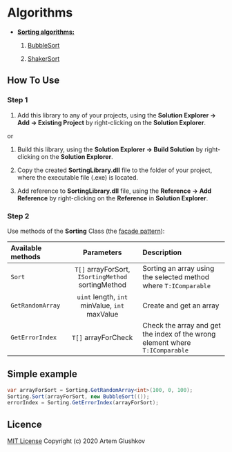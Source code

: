 # Algorithms

* **[Sorting algorithms:](https://en.wikipedia.org/wiki/Sorting_algorithm)**

    1. [BubbleSort](https://github.com/artgl42/Algorithms/blob/master/SortingLibrary/SortingLibrary/SortingMethod/BubbleSort.cs)

    2. [ShakerSort](https://github.com/artgl42/Algorithms/blob/master/SortingLibrary/SortingLibrary/SortingMethod/ShakerSort.cs)

## How To Use

### **Step 1**

1. Add this library to any of your projects, using the **Solution Explorer -> Add -> Existing Project** by right-clicking on the **Solution Explorer**.

or

1. Build this library, using the **Solution Explorer -> Build Solution** by right-clicking on the **Solution Explorer**.

2. Copy the created **SortingLibrary.dll** file to the folder of your project, where the executable file (.exe) is located.

3. Add reference to **SortingLibrary.dll** file, using the **Reference -> Add Reference** by right-clicking on the **Reference** in **Solution Explorer**.

### **Step 2**

Use methods of the **Sorting** Class (the [facade pattern](https://en.wikipedia.org/wiki/Facade_pattern)):

Available methods | Parameters                                         | Description
:---------------- | :------------------------------------------------: | :--------------------------------
`Sort`            | `T[]` arrayForSort, `ISortingMethod` sortingMethod | Sorting an array using the selected method where `T:IComparable`
`GetRandomArray`  | `uint` length, `int` minValue, `int` maxValue      | Create and get an array
`GetErrorIndex`   | `T[]` arrayForCheck                                | Check the array and get the index of the wrong element where `T:IComparable`

## Simple example

```C#
var arrayForSort = Sorting.GetRandomArray<int>(100, 0, 100);
Sorting.Sort(arrayForSort, new BubbleSort(());
errorIndex = Sorting.GetErrorIndex(arrayForSort);
```

## Licence

[MIT License](https://github.com/artgl42/Algorithms/blob/master/LICENSE) Copyright (c) 2020 Artem Glushkov
